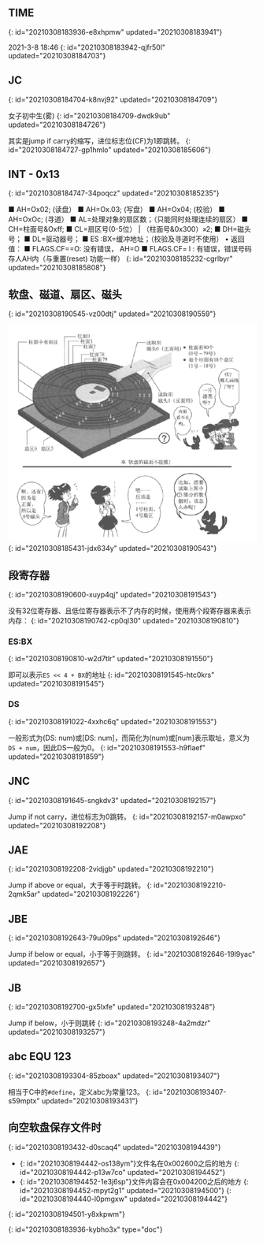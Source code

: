 ## TIME
{: id="20210308183936-e8xhpmw" updated="20210308183941"}

2021-3-8 18:46
{: id="20210308183942-qjfr50l" updated="20210308184703"}

## JC
{: id="20210308184704-k8nvj92" updated="20210308184709"}

女子初中生(雾)
{: id="20210308184709-dwdk9ub" updated="20210308184726"}

其实是jump if carry的缩写，进位标志位(CF)为1即跳转。
{: id="20210308184727-gp1hmlo" updated="20210308185606"}

## INT - 0x13
{: id="20210308184747-34poqcz" updated="20210308185235"}

■ AH=Ox02; (读盘）
■ AH=Ox.03; (写盘）
■ AH=Ox04; (校验）
■ AH=OxOc; (寻道）
■ AL=处理对象的扇区数；（只能同时处理连续的扇区）
■ CH=柱面号&Oxff;
■ CL=扇区号(0-5位） | （柱面号&0x300）»2;
■ DH=磁头号；
■ DL=驱动器号；
■ ES :BX=缓冲地址；（校验及寻道时不使用）
• 返回值：
■ FLAGS.CF==O: 没有错误， AH=O
■ FLAGS.CF= l : 有错误，错误号码存人AH内（与重置(reset) 功能一样）
{: id="20210308185232-cgrlbyr" updated="20210308185808"}

## 软盘、磁道、扇区、磁头
{: id="20210308190545-vz00dtj" updated="20210308190559"}

![image.png](assets/image-20210308190543-lwocljb.png)
{: id="20210308185431-jdx634y" updated="20210308190543"}

## 段寄存器
{: id="20210308190600-xuyp4qj" updated="20210308191543"}

没有32位寄存器、且低位寄存器表示不了内存的时候，使用两个段寄存器来表示内存：
{: id="20210308190742-cp0ql30" updated="20210308190810"}

### ES:BX
{: id="20210308190810-w2d7tlr" updated="20210308191550"}

即可以表示`ES << 4 + BX`的地址
{: id="20210308191545-htc0krs" updated="20210308191545"}

### DS
{: id="20210308191022-4xxhc6q" updated="20210308191553"}

一般形式为(DS: num)或[DS: num]，而简化为(num)或[num]表示取址，意义为`DS + num`，因此DS一般为0。
{: id="20210308191553-h9flaef" updated="20210308191859"}

## JNC
{: id="20210308191645-sngkdv3" updated="20210308192157"}

Jump if not carry，进位标志为0跳转。
{: id="20210308192157-m0awpxo" updated="20210308192208"}

## JAE
{: id="20210308192208-2vidjgb" updated="20210308192210"}

Jump if above or equal，大于等于时跳转。
{: id="20210308192210-2qmk5ar" updated="20210308192226"}

## JBE
{: id="20210308192643-79u09ps" updated="20210308192646"}

Jump if below or equal，小于等于则跳转。
{: id="20210308192646-19l9yac" updated="20210308192657"}

## JB
{: id="20210308192700-gx5lxfe" updated="20210308193248"}

Jump if below，小于则跳转
{: id="20210308193248-4a2mdzr" updated="20210308193257"}

## abc EQU 123
{: id="20210308193304-85zboax" updated="20210308193407"}

相当于C中的`#define`，定义abc为常量123。
{: id="20210308193407-s59mptx" updated="20210308193431"}

## 向空软盘保存文件时
{: id="20210308193432-d0scaq4" updated="20210308194439"}

- {: id="20210308194442-os138ym"}文件名在0x002600之后的地方
  {: id="20210308194442-p13w7co" updated="20210308194452"}
- {: id="20210308194452-1e3j6sp"}文件内容会在0x004200之后的地方
  {: id="20210308194452-mpyt2g1" updated="20210308194500"}
{: id="20210308194440-l0pmgxw" updated="20210308194442"}

{: id="20210308194501-y8xkpwm"}


{: id="20210308183936-kybho3x" type="doc"}

